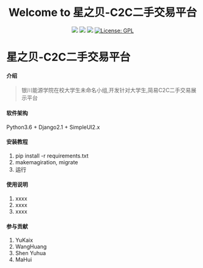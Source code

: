 <h1 align="center">Welcome to 星之贝-C2C二手交易平台</h1>
<p align="center">
  <img src="https://img.shields.io/badge/version-v1.0-blue.svg?cacheSeconds=2592000" />
  <img src="https://img.shields.io/badge/language-python3-blue.svg?cacheSeconds=2592000" />
  <img src="https://img.shields.io/badge/platform-macos-blue.svg?cacheSeconds=2592000" />
  <a href="http://www.gnu.org/licenses/gpl-3.0.html">
    <img alt="License: GPL" src="https://img.shields.io/badge/License-GPL-yellow.svg" target="_blank" />
  </a>
</p>


# 星之贝-C2C二手交易平台

#### 介绍
> 银川能源学院在校大学生未命名小组,开发针对大学生,简易C2C二手交易展示平台


#### 软件架构
Python3.6 + Django2.1 + SimpleUI2.x

#### 安装教程

1. pip install -r requirements.txt
2. makemagiration, migrate
3. 运行

#### 使用说明

1. xxxx
2. xxxx
3. xxxx

#### 参与贡献

1. YuKaix
2. WangHuang
3. Shen Yuhua
4. MaHui
